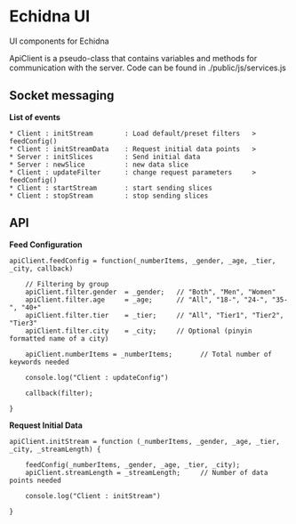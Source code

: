 # Echidna UI
UI components for Echidna


ApiClient is a pseudo-class that contains variables and methods for communication with the server.
Code can be found in ./public/js/services.js

## Socket messaging

**List of events**
    
    * Client : initStream        : Load default/preset filters   > feedConfig()
    * Client : initStreamData    : Request initial data points   > 
    * Server : initSlices        : Send initial data
    * Server : newSlice          : new data slice
    * Client : updateFilter      : change request parameters     > feedConfig() 
    * Client : startStream       : start sending slices
    * Client : stopStream        : stop sending slices


## API

**Feed Configuration** 

    apiClient.feedConfig = function(_numberItems, _gender, _age, _tier, _city, callback)
        
        // Filtering by group
        apiClient.filter.gender  = _gender;   // "Both", "Men", "Women"                        
        apiClient.filter.age     = _age;      // "All", "18-", "24-", "35-", "40+"              
        apiClient.filter.tier    = _tier;     // "All", "Tier1", "Tier2", "Tier3"               
        apiClient.filter.city    = _city;     // Optional (pinyin formatted name of a city)  

        apiClient.numberItems = _numberItems;       // Total number of keywords needed

        console.log("Client : updateConfig")

        callback(filter);

    }

**Request Initial Data**

    apiClient.initStream = function (_numberItems, _gender, _age, _tier, _city, _streamLength) {

        feedConfig(_numberItems, _gender, _age, _tier, _city);
        apiClient.streamLength = _streamLength;     // Number of data points needed

        console.log("Client : initStream")
        
    }





